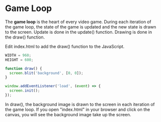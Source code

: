 # Game Loop

The **game loop** is the heart of every video game.
During each iteration of the game loop, the state of the game is updated and the new state is drawn to the screen.
Update is done in the update() function.
Drawing is done in the draw() function.

Edit index.html to add the draw() function to the JavaScript.

```js
WIDTH = 960;
HEIGHT = 600;

function draw() {
  screen.blit('background', [0, 0]);
}

window.addEventListener('load', (event) => {
  screen.init();
});
```

In draw(), the background image is drawn to the screen in each iteration of the game loop.
If you open "index.html" in your browser and click on the canvas, you will see the background image take up the screen.
